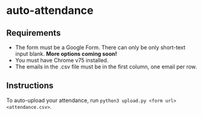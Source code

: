 # auto-attendance

## Requirements
- The form must be a Google Form. There can only be only short-text input blank. **More options coming soon!**
- You must have Chrome v75 installed.
- The emails in the .csv file must be in the first column, one email per row.

## Instructions
To auto-upload your attendance, run `python3 upload.py <form url> <attendance.csv>`.
